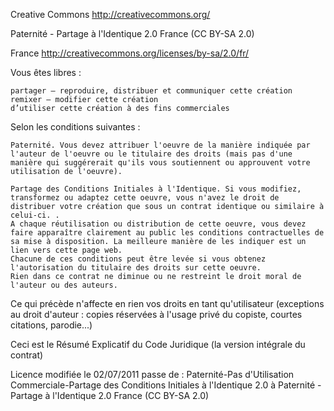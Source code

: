 Creative Commons http://creativecommons.org/

Paternité - Partage à l'Identique 2.0 France (CC BY-SA 2.0)

France http://creativecommons.org/licenses/by-sa/2.0/fr/

Vous êtes libres :

    partager — reproduire, distribuer et communiquer cette création
    remixer — modifier cette création
    d’utiliser cette création à des fins commerciales



Selon les conditions suivantes :

    Paternité. Vous devez attribuer l'oeuvre de la manière indiquée par l'auteur de l'oeuvre ou le titulaire des droits (mais pas d'une manière qui suggérerait qu'ils vous soutiennent ou approuvent votre utilisation de l'oeuvre).

    Partage des Conditions Initiales à l'Identique. Si vous modifiez, transformez ou adaptez cette oeuvre, vous n'avez le droit de distribuer votre création que sous un contrat identique ou similaire à celui-ci. .
    A chaque réutilisation ou distribution de cette oeuvre, vous devez faire apparaître clairement au public les conditions contractuelles de sa mise à disposition. La meilleure manière de les indiquer est un lien vers cette page web.
    Chacune de ces conditions peut être levée si vous obtenez l'autorisation du titulaire des droits sur cette oeuvre.
    Rien dans ce contrat ne diminue ou ne restreint le droit moral de l'auteur ou des auteurs.


Ce qui précède n'affecte en rien vos droits en tant qu'utilisateur (exceptions au droit d'auteur : copies réservées à l'usage privé du copiste, courtes citations, parodie...)

Ceci est le Résumé Explicatif du Code Juridique (la version intégrale du contrat)

Licence modifiée le 02/07/2011  passe de :
Paternité-Pas d'Utilisation Commerciale-Partage des Conditions Initiales à l'Identique 2.0
à
Paternité - Partage à l'Identique 2.0 France (CC BY-SA 2.0) 
